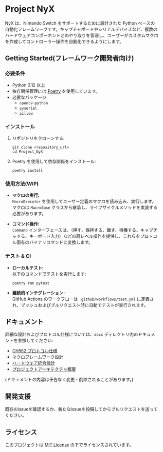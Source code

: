 # Project NyX

NyX は、Nintendo Switch をサポートするために設計された Python ベースの自動化フレームワークです。キャプチャボードやシリアルデバイスなど、複数のハードウェアコンポーネントとのやり取りを管理し、ユーザーがカスタムマクロを作成してコントローラー操作を自動化できるようにします。

## Getting Started(フレームワーク開発者向け)

### 必要条件

- Python 3.12 以上
- 依存関係管理には [Poetry](https://python-poetry.org/) を使用しています。
- 必要なパッケージ:
    - `opencv-python`
    - `pyserial`
    - `pillow`

### インストール

1. リポジトリをクローンする:
     ```
     git clone <repository_url>
     cd Project_NyX
     ```

2. Poetry を使用して依存関係をインストール:
     ```
     poetry install
     ```

### 使用方法(WIP)

- **マクロの実行:**  
    `MacroExecutor` を使用してユーザー定義のマクロを読み込み、実行します。マクロは `MacroBase` クラスから継承し、ライフサイクルメソッドを実装する必要があります。
    
- **コマンド操作:**  
    `Command` インターフェースは、（押す、保持する、離す、待機する、キャプチャする、キーボード入力）などの高レベル操作を提供し、これらをプロトコル固有のバイナリコマンドに変換します。

### テスト & CI

- **ローカルテスト:**  
    以下のコマンドでテストを実行します:
    ```
    poetry run pytest
    ```
- **継続的インテグレーション:**  
    GitHub Actions のワークフローは `.github/workflows/test.yml` に定義され、プッシュおよびプルリクエスト時に自動でテストが実行されます。

## ドキュメント

詳細な設計およびプロトコル仕様については、`docs` ディレクトリ内のドキュメントを参照してください:
- [CH552 プロトコル仕様](docs/protocol/ch552_protocol_spec.md)
- [マクロフレームワーク設計](docs/macro_design.md)
- [ハードウェア統合設計](docs/hardware_design.md)
- [プロジェクトアーキテクチャ概要](docs/architecture.md)

(ドキュメントの内容は予告なく変更・削除されることがあります。)

## 開発支援

既存のissueを確認するか、新たなissueを投稿してからプルリクエストを送ってください。

## ライセンス

このプロジェクトは [MIT License](LICENSE) の下でライセンスされています。
